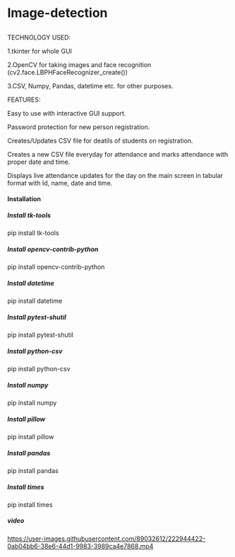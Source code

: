 # Image-detection
##
 TECHNOLOGY USED:
 
1.tkinter for whole GUI

2.OpenCV for taking images and face recognition (cv2.face.LBPHFaceRecognizer_create())

3.CSV, Numpy, Pandas, datetime etc. for other purposes.


FEATURES:

Easy to use with interactive GUI support.

Password protection for new person registration.

Creates/Updates CSV file for deatils of students on registration.

Creates a new CSV file everyday for attendance and marks attendance with proper date and time.

Displays live attendance updates for the day on the main screen in tabular format with Id, name, date and time.

#### Installation

##### Install tk-tools

  pip install tk-tools

##### Install opencv-contrib-python

  pip install opencv-contrib-python

##### Install datetime

  pip install datetime

##### Install pytest-shutil

  pip install pytest-shutil

##### Install python-csv

  pip install python-csv

##### Install numpy

  pip install numpy

##### Install pillow

  pip install pillow 

##### Install pandas

  pip install pandas

##### Install times

  pip install times
  
  
  ##### video




https://user-images.githubusercontent.com/89032612/222944422-0ab04bb6-38e6-44d1-9983-3989ca4e7868.mp4

